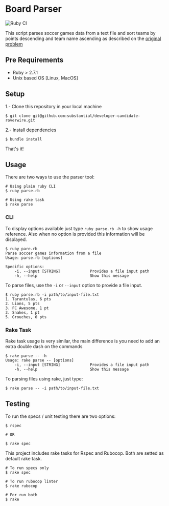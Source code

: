 # Board Parser

![Ruby CI](https://github.com/substantial/developer-candidate-roverwire/actions/workflows/ruby.yml/badge.svg)

This script parses soccer games data from a text file and sort teams by points descending and team name ascending as described on the [original problem](problem.md)

## Pre Requirements

- Ruby > 2.7.1
- Unix based OS [Linux, MacOS]

## Setup

1.- Clone this repository in your local machine

```shell
$ git clone git@github.com:substantial/developer-candidate-roverwire.git
```

2.- Install dependencies

```shell
$ bundle install
```
That's it!

## Usage

There are two ways to use the parser tool:

```shell
# Using plain ruby CLI
$ ruby parse.rb
```

```shell
# Using rake task
$ rake parse

```

### CLI

To display options available just type `ruby parse.rb -h` to show usage reference. Also when no option is provided this information will be displayed.

```shell
$ ruby pare.rb 
Parse soccer games information from a file
Usage: parse.rb [options]

Specific options:
    -i, --input [STRING]             Provides a file input path
    -h, --help                       Show this message
```

To parse files, use the `-i` or  `--input` option to provide a file input.

```shell
$ ruby parse.rb -i path/to/input-file.txt
1. Tarantulas, 6 pts
2. Lions, 5 pts
3. FC Awesome, 1 pt
3. Snakes, 1 pt
5. Grouches, 0 pts
```
### Rake Task

Rake task usage is very similar, the main difference is you need to add an extra double dash on the commands

```shell
$ rake parse -- -h
Usage: rake parse -- [options]
    -i, --input [STRING]             Provides a file input path
    -h, --help                       Show this message
```

To parsing files using rake, just type:

```shell
$ rake parse -- -i path/to/input-file.txt
```

## Testing

To run the specs / unit testing there are two options:

```shell
$ rspec

# OR

$ rake spec
```

This project includes rake tasks for Rspec and Rubocop. Both are setted as default rake task.

```shell
# To run specs only
$ rake spec

# To run rubocop linter
$ rake rubocop

# For run both
$ rake
```
